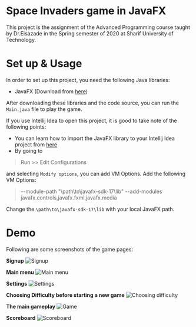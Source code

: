 Space Invaders game in JavaFX
============================

This project is the assignment of the Advanced Programming course taught by Dr.Eisazade in the Spring semester of 2020 at Sharif University of Technology.

# Set up & Usage

In order to set up this project, you need the following Java libraries:

- JavaFX (Download from [here](https://gluonhq.com/products/javafx/))

After downloading these libraries and the code source, you can run the `Main.java` file to play the game.

If you use Intellij Idea to open this project, it is good to take note of the following points:

- You can learn how to import the JavaFX library to your Intellij Idea project from [here](https://javabook.bloomu.edu/setupjavafx.html)
- By going to
>Run >> Edit Configurations

and selecting `Modify options`, you can add VM Options. Add the following VM Options:
> --module-path "\path\to\javafx-sdk-17\lib" --add-modules javafx.controls,javafx.fxml,javafx.media

Change the `\path\to\javafx-sdk-17\lib` with your local JavaFX path.


# Demo
Following are some screenshots of the game pages:

**Signup**
![Signup](<Images/Signup.png>)

**Main menu**
![Main menu](<Images/Mainmenu.png>)

**Settings**
![Settings](<Images/Settings.png>)

**Choosing Difficulty before starting a new game**
![Choosing difficulty](<Images/Difficulty.png>)

**The main gameplay**
![Game](<Images/Game.png>)


**Scoreboard**
![Scoreboard](<Images/Scoreboard.png>)

